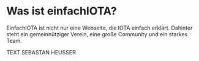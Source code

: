 # Was ist einfachIOTA?

<div class="introdution">
EinfachIOTA ist nicht nur eine Webseite, die IOTA einfach erklärt. Dahinter steht ein gemeinnütziger Verein, eine große Community und ein starkes Team.
</div>

TEXT SEBASTAN HEUSSER

